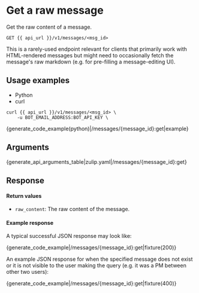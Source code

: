 # Get a raw message

Get the raw content of a message.

`GET {{ api_url }}/v1/messages/<msg_id>`

This is a rarely-used endpoint relevant for clients that primarily
work with HTML-rendered messages but might need to occasionally fetch
the message's raw markdown (e.g. for pre-filling a message-editing
UI).

## Usage examples

<div class="code-section" markdown="1">
<ul class="nav">
<li data-language="python">Python</li>
<li data-language="curl">curl</li>
</ul>
<div class="blocks">

<div data-language="curl" markdown="1">

```
curl {{ api_url }}/v1/messages/<msg_id> \
    -u BOT_EMAIL_ADDRESS:BOT_API_KEY \
```

</div>

<div data-language="python" markdown="1">

{generate_code_example(python)|/messages/{message_id}:get|example}

</div>

</div>

</div>

## Arguments

{generate_api_arguments_table|zulip.yaml|/messages/{message_id}:get}

## Response

#### Return values

* `raw_content`: The raw content of the message.

#### Example response

A typical successful JSON response may look like:

{generate_code_example|/messages/{message_id}:get|fixture(200)}

An example JSON response for when the specified message does not exist or it
is not visible to the user making the query (e.g. it was a PM between other
two users):

{generate_code_example|/messages/{message_id}:get|fixture(400)}
